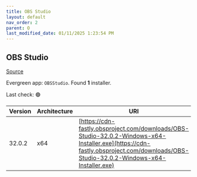 ```yaml
---
title: OBS Studio
layout: default
nav_order: 2
parent: O
last_modified_date: 01/11/2025 1:23:54 PM
---
```


## OBS Studio

[Source](https://obsproject.com/)

Evergreen app: `OBSStudio`. Found **1** installer.

Last check: 🟢

| Version | Architecture | URI                                                                                                                                                                                |
| ------- | ------------ | ---------------------------------------------------------------------------------------------------------------------------------------------------------------------------------- |
| 32.0.2  | x64          | [https://cdn-fastly.obsproject.com/downloads/OBS-Studio-32.0.2-Windows-x64-Installer.exe](https://cdn-fastly.obsproject.com/downloads/OBS-Studio-32.0.2-Windows-x64-Installer.exe) |
